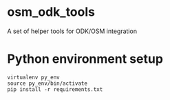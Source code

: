 # osm_odk_tools

A set of helper tools for ODK/OSM integration

# Python environment setup

    virtualenv py_env
    source py_env/bin/activate
    pip install -r requirements.txt
